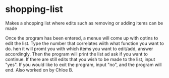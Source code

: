 # shopping-list
Makes a shopping list where edits such as removing or adding items can be made

Once the program has been entered, a menue will come up with optins to edit the list. Type the number that correlates wiith what function you want to do. hen it will promt you with which items you want to edit/add, answer accordingly. Then the program will print the list ad ask if you want to continue. If there are still edits that you wish to be made to the list, input "yes". If you would like to exit the program, input "no", and the program will end.
Also worked on by Chloe B.
